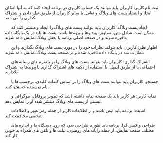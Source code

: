 ثبت نام کاربر: کاربران باید بتوانند یک حساب کاربری در برنامه ایجاد کنند که به آنها امکان ایجاد و انتشار پست های وبلاگ و تعامل با سایر کاربران از طریق نظر دادن و اشتراک گذاری را می دهد.

     ایجاد پست وبلاگ: کاربران باید بتوانند پست های وبلاگ را ایجاد و منتشر کنند که ممکن است شامل متن، تصاویر، ویدیوها و پیوندها باشد. پست ها باید در یک پایگاه داده ذخیره شوند و در صفحه اصلی برنامه یا بخش وبلاگ نمایش داده شوند.

     اظهار نظر: کاربران باید بتوانند نظرات خود را در مورد پست های وبلاگ بگذارند و این نظرات باید در پایگاه داده ذخیره شده و در صفحه پست وبلاگ نمایش داده شوند.

     اشتراک گذاری: کاربران باید بتوانند پست های وبلاگ را در پلتفرم های رسانه های اجتماعی یا از طریق ایمیل، با استفاده از دکمه های اشتراک گذاری یا پیوندها به اشتراک بگذارند.

     جستجو: کاربران باید بتوانند پست های وبلاگ را بر اساس کلمات کلیدی، برچسب ها یا نام نویسنده جستجو کنند.

     نمایه کاربر: هر کاربر باید یک صفحه نمایه داشته باشد که تصویر پروفایل، بیوگرافی و لیستی از پست های وبلاگ منتشر شده او را نمایش دهد.

     امنیت: برنامه باید ایمن باشد و از اطلاعات کاربر از جمله رمز عبور و اطلاعات شخصی محافظت کند.

     طراحی واکنش گرا: برنامه باید طوری طراحی شود که روی دستگاه ها و اندازه های مختلف صفحه نمایش، از جمله رایانه های رومیزی، تبلت ها و تلفن های همراه به خوبی کار کند.
